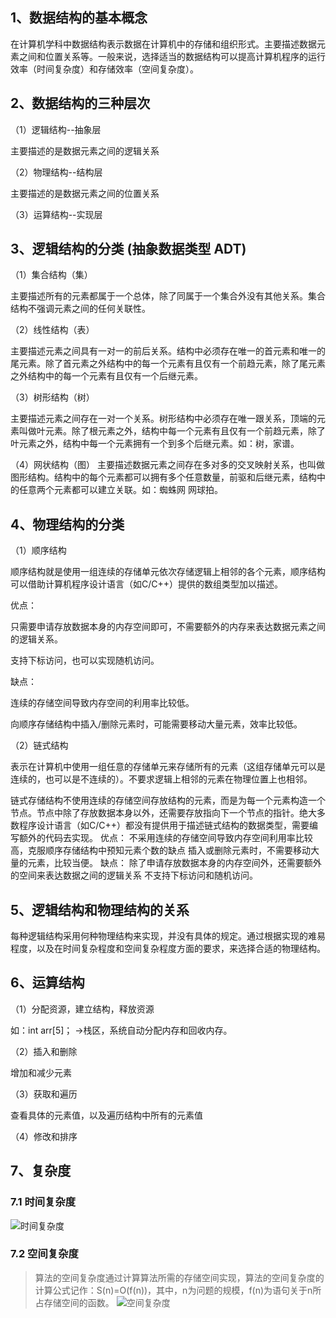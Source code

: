 ## 1、数据结构的基本概念
在计算机学科中数据结构表示数据在计算机中的存储和组织形式。主要描述数据元素之间和位置关系等。一般来说，选择适当的数据结构可以提高计算机程序的运行效率（时间复杂度）和存储效率（空间复杂度）。

## 2、数据结构的三种层次
（1）逻辑结构--抽象层

主要描述的是数据元素之间的逻辑关系

（2）物理结构--结构层

主要描述的是数据元素之间的位置关系

（3）运算结构--实现层

## 3、逻辑结构的分类 (抽象数据类型 ADT)
（1）集合结构（集）

主要描述所有的元素都属于一个总体，除了同属于一个集合外没有其他关系。集合结构不强调元素之间的任何关联性。

（2）线性结构（表）

主要描述元素之间具有一对一的前后关系。结构中必须存在唯一的首元素和唯一的尾元素。除了首元素之外结构中的每一个元素有且仅有一个前趋元素，除了尾元素之外结构中的每一个元素有且仅有一个后继元素。

（3）树形结构（树）

主要描述元素之间存在一对一个关系。树形结构中必须存在唯一跟关系，顶端的元素叫做叶元素。除了根元素之外，结构中每一个元素有且仅有一个前趋元素，除了叶元素之外，结构中每一个元素拥有一个到多个后继元素。如：树，家谱。

（4）网状结构（图）
主要描述数据元素之间存在多对多的交叉映射关系，也叫做图形结构。结构中的每个元素都可以拥有多个任意数量，前驱和后继元素，结构中的任意两个元素都可以建立关联。如：蜘蛛网 网球拍。

## 4、物理结构的分类
（1）顺序结构

顺序结构就是使用一组连续的存储单元依次存储逻辑上相邻的各个元素，顺序结构可以借助计算机程序设计语言（如C/C++）提供的数组类型加以描述。

优点：

只需要申请存放数据本身的内存空间即可，不需要额外的内存来表达数据元素之间的逻辑关系。

支持下标访问，也可以实现随机访问。

缺点：

连续的存储空间导致内存空间的利用率比较低。

向顺序存储结构中插入/删除元素时，可能需要移动大量元素，效率比较低。

（2）链式结构

表示在计算机中使用一组任意的存储单元来存储所有的元素（这组存储单元可以是连续的，也可以是不连续的）。不要求逻辑上相邻的元素在物理位置上也相邻。

链式存储结构不使用连续的存储空间存放结构的元素，而是为每一个元素构造一个节点。节点中除了存放数据本身以外，还需要存放指向下一个节点的指针。绝大多数程序设计语言（如C/C++）都没有提供用于描述链式结构的数据类型，需要编写额外的代码去实现。
优点：
不采用连续的存储空间导致内存空间利用率比较高，克服顺序存储结构中预知元素个数的缺点
插入或删除元素时，不需要移动大量的元素，比较当便。
缺点：
除了申请存放数据本身的内存空间外，还需要额外的空间来表达数据之间的逻辑关系
不支持下标访问和随机访问。

## 5、逻辑结构和物理结构的关系
每种逻辑结构采用何种物理结构来实现，并没有具体的规定。通过根据实现的难易程度，以及在时间复杂程度和空间复杂程度方面的要求，来选择合适的物理结构。

## 6、运算结构
（1）分配资源，建立结构，释放资源

如：int arr[5]； ->栈区，系统自动分配内存和回收内存。

（2）插入和删除

增加和减少元素

（3）获取和遍历

查看具体的元素值，以及遍历结构中所有的元素值

（4）修改和排序


## 7、复杂度

### 7.1 时间复杂度
![时间复杂度](https://www.jianshu.com/p/f4cca5ce055a)
### 7.2 空间复杂度
> 算法的空间复杂度通过计算算法所需的存储空间实现，算法的空间复杂度的计算公式记作：S(n)=O(f(n))，其中，n为问题的规模，f(n)为语句关于n所占存储空间的函数。
![空间复杂度](https://www.jianshu.com/p/88a1c8ed6254)